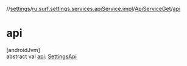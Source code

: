 //[settings](../../../index.md)/[ru.surf.settings.services.apiService.impl](../index.md)/[ApiServiceGet](index.md)/[api](api.md)

# api

[androidJvm]\
abstract val [api](api.md): [SettingsApi](../../ru.surf.settings.services.api/-settings-api/index.md)
